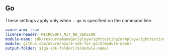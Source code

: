 ## Go

These settings apply only when `--go` is specified on the command line.

```yaml $(go) && $(track2)
azure-arm: true
license-header: MICROSOFT_MIT_NO_VERSION
module-name: sdk/resourcemanager/playwrighttesting/armplaywrighttesting
module: github.com/Azure/azure-sdk-for-go/$(module-name)
output-folder: $(go-sdk-folder)/$(module-name)
```

